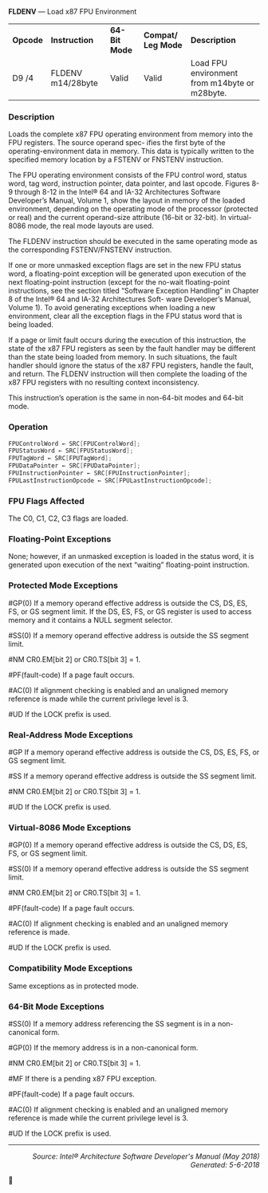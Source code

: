 <b>FLDENV</b> — Load x87 FPU Environment
<table>
	<tr>
		<td><b>Opcode</b></td>
		<td><b>Instruction</b></td>
		<td><b>64-Bit Mode</b></td>
		<td><b>Compat/ Leg Mode</b></td>
		<td><b>Description</b></td>
	</tr>
	<tr>
		<td>D9 /4</td>
		<td>FLDENV m14/28byte</td>
		<td>Valid</td>
		<td>Valid</td>
		<td>Load FPU environment from m14byte or m28byte.</td>
	</tr>
</table>


### Description
Loads the complete x87 FPU operating environment from memory into the FPU registers. The source operand spec-
ifies the first byte of the operating-environment data in memory. This data is typically written to the specified
memory location by a FSTENV or FNSTENV instruction.

The FPU operating environment consists of the FPU control word, status word, tag word, instruction pointer, data
pointer, and last opcode. Figures 8-9 through 8-12 in the Intel® 64 and IA-32 Architectures Software Developer’s
Manual, Volume 1, show the layout in memory of the loaded environment, depending on the operating mode of the
processor (protected or real) and the current operand-size attribute (16-bit or 32-bit). In virtual-8086 mode, the
real mode layouts are used.

The FLDENV instruction should be executed in the same operating mode as the corresponding FSTENV/FNSTENV
instruction.

If one or more unmasked exception flags are set in the new FPU status word, a floating-point exception will be
generated upon execution of the next floating-point instruction (except for the no-wait floating-point instructions,
see the section titled “Software Exception Handling” in Chapter 8 of the Intel® 64 and IA-32 Architectures Soft-
ware Developer’s Manual, Volume 1). To avoid generating exceptions when loading a new environment, clear all
the exception flags in the FPU status word that is being loaded.

If a page or limit fault occurs during the execution of this instruction, the state of the x87 FPU registers as seen by
the fault handler may be different than the state being loaded from memory. In such situations, the fault handler
should ignore the status of the x87 FPU registers, handle the fault, and return. The FLDENV instruction will then
complete the loading of the x87 FPU registers with no resulting context inconsistency.

This instruction’s operation is the same in non-64-bit modes and 64-bit mode.

### Operation

```java
FPUControlWord ← SRC[FPUControlWord];
FPUStatusWord ← SRC[FPUStatusWord];
FPUTagWord ← SRC[FPUTagWord];
FPUDataPointer ← SRC[FPUDataPointer];
FPUInstructionPointer ← SRC[FPUInstructionPointer];
FPULastInstructionOpcode ← SRC[FPULastInstructionOpcode];
```
### FPU Flags Affected

The C0, C1, C2, C3 flags are loaded.

### Floating-Point Exceptions

None; however, if an unmasked exception is loaded in the status word, it is generated upon execution of the next
“waiting” floating-point instruction.

### Protected Mode Exceptions
<p>#GP(0)
If a memory operand effective address is outside the CS, DS, ES, FS, or GS segment limit.
If the DS, ES, FS, or GS register is used to access memory and it contains a NULL segment
selector.
<p>#SS(0)
If a memory operand effective address is outside the SS segment limit.
<p>#NM
CR0.EM[bit 2] or CR0.TS[bit 3] = 1.
<p>#PF(fault-code)
If a page fault occurs.
<p>#AC(0)
If alignment checking is enabled and an unaligned memory reference is made while the
current privilege level is 3.
<p>#UD
If the LOCK prefix is used.

### Real-Address Mode Exceptions

<p>#GP
If a memory operand effective address is outside the CS, DS, ES, FS, or GS segment limit.
<p>#SS
If a memory operand effective address is outside the SS segment limit.
<p>#NM
CR0.EM[bit 2] or CR0.TS[bit 3] = 1.
<p>#UD
If the LOCK prefix is used.

### Virtual-8086 Mode Exceptions

<p>#GP(0)
If a memory operand effective address is outside the CS, DS, ES, FS, or GS segment limit.
<p>#SS(0)
If a memory operand effective address is outside the SS segment limit.
<p>#NM
CR0.EM[bit 2] or CR0.TS[bit 3] = 1.
<p>#PF(fault-code)
If a page fault occurs.
<p>#AC(0)
If alignment checking is enabled and an unaligned memory reference is made.
<p>#UD
If the LOCK prefix is used.

### Compatibility Mode Exceptions

Same exceptions as in protected mode.

### 64-Bit Mode Exceptions

<p>#SS(0)
If a memory address referencing the SS segment is in a non-canonical form.
<p>#GP(0)
If the memory address is in a non-canonical form.
<p>#NM
CR0.EM[bit 2] or CR0.TS[bit 3] = 1.
<p>#MF
If there is a pending x87 FPU exception.
<p>#PF(fault-code)
If a page fault occurs.
<p>#AC(0)
If alignment checking is enabled and an unaligned memory reference is made while the
current privilege level is 3.
<p>#UD
If the LOCK prefix is used.

 --- 
<p align="right"><i>Source: Intel® Architecture Software Developer's Manual (May 2018)<br>Generated: 5-6-2018</i></p>
